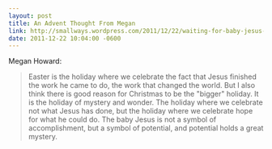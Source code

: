 ```yaml
---
layout: post
title: An Advent Thought From Megan
link: http://smallways.wordpress.com/2011/12/22/waiting-for-baby-jesus-and-baby-henry/
date: 2011-12-22 10:04:00 -0600
---
```


Megan Howard:
> Easter is the holiday where we celebrate the fact that Jesus finished
> the work he came to do, the work that changed the world. But I also
> think there is good reason for Christmas to be the "bigger" holiday.
> It is the holiday of mystery and wonder. The holiday where we
> celebrate not what Jesus has done, but the holiday where we celebrate
> hope for what he could do. The baby Jesus is not a symbol of
> accomplishment, but a symbol of potential, and potential holds a great
> mystery.
